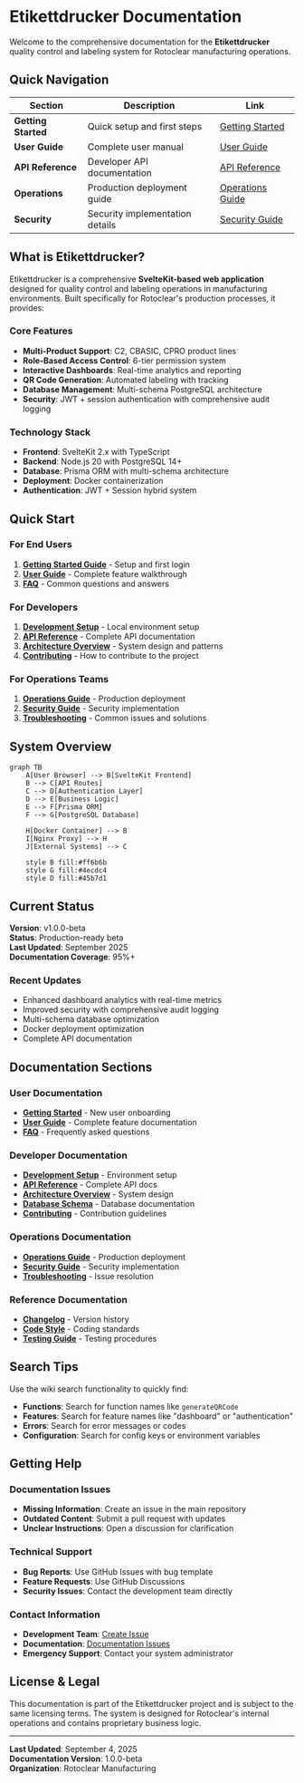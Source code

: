 # Etikettdrucker Documentation

Welcome to the comprehensive documentation for the **Etikettdrucker** quality control and labeling system for Rotoclear manufacturing operations.

## Quick Navigation

| Section | Description | Link |
|---------|-------------|------|
| **Getting Started** | Quick setup and first steps | [Getting Started](Getting-Started) |
| **User Guide** | Complete user manual | [User Guide](User-Guide) |
| **API Reference** | Developer API documentation | [API Reference](API-Reference) |
| **Operations** | Production deployment guide | [Operations Guide](Operations-Guide) |
| **Security** | Security implementation details | [Security Guide](Security-Guide) |

## What is Etikettdrucker?

Etikettdrucker is a comprehensive **SvelteKit-based web application** designed for quality control and labeling operations in manufacturing environments. Built specifically for Rotoclear's production processes, it provides:

### Core Features
- **Multi-Product Support**: C2, CBASIC, CPRO product lines
- **Role-Based Access Control**: 6-tier permission system
- **Interactive Dashboards**: Real-time analytics and reporting
- **QR Code Generation**: Automated labeling with tracking
- **Database Management**: Multi-schema PostgreSQL architecture
- **Security**: JWT + session authentication with comprehensive audit logging

### Technology Stack
- **Frontend**: SvelteKit 2.x with TypeScript
- **Backend**: Node.js 20 with PostgreSQL 14+
- **Database**: Prisma ORM with multi-schema architecture
- **Deployment**: Docker containerization
- **Authentication**: JWT + Session hybrid system

## Quick Start

### For End Users
1. **[Getting Started Guide](Getting-Started)** - Setup and first login
2. **[User Guide](User-Guide)** - Complete feature walkthrough
3. **[FAQ](FAQ)** - Common questions and answers

### For Developers
1. **[Development Setup](Development-Setup)** - Local environment setup
2. **[API Reference](API-Reference)** - Complete API documentation
3. **[Architecture Overview](Architecture-Overview)** - System design and patterns
4. **[Contributing](Contributing)** - How to contribute to the project

### For Operations Teams
1. **[Operations Guide](Operations-Guide)** - Production deployment
2. **[Security Guide](Security-Guide)** - Security implementation
3. **[Troubleshooting](Troubleshooting)** - Common issues and solutions

## System Overview

```mermaid
graph TB
    A[User Browser] --> B[SvelteKit Frontend]
    B --> C[API Routes]
    C --> D[Authentication Layer]
    D --> E[Business Logic]
    E --> F[Prisma ORM]
    F --> G[PostgreSQL Database]
    
    H[Docker Container] --> B
    I[Nginx Proxy] --> H
    J[External Systems] --> C
    
    style B fill:#ff6b6b
    style G fill:#4ecdc4
    style D fill:#45b7d1
```

## Current Status

**Version**: v1.0.0-beta  
**Status**: Production-ready beta  
**Last Updated**: September 2025  
**Documentation Coverage**: 95%+  

### Recent Updates
- Enhanced dashboard analytics with real-time metrics
- Improved security with comprehensive audit logging
- Multi-schema database optimization
- Docker deployment optimization
- Complete API documentation

## Documentation Sections

### User Documentation
- **[Getting Started](Getting-Started)** - New user onboarding
- **[User Guide](User-Guide)** - Complete feature documentation
- **[FAQ](FAQ)** - Frequently asked questions

### Developer Documentation
- **[Development Setup](Development-Setup)** - Environment setup
- **[API Reference](API-Reference)** - Complete API docs
- **[Architecture Overview](Architecture-Overview)** - System design
- **[Database Schema](Database-Schema)** - Database documentation
- **[Contributing](Contributing)** - Contribution guidelines

### Operations Documentation
- **[Operations Guide](Operations-Guide)** - Production deployment
- **[Security Guide](Security-Guide)** - Security implementation
- **[Troubleshooting](Troubleshooting)** - Issue resolution

### Reference Documentation
- **[Changelog](Changelog)** - Version history
- **[Code Style](Code-Style)** - Coding standards
- **[Testing Guide](Testing-Guide)** - Testing procedures

## Search Tips

Use the wiki search functionality to quickly find:
- **Functions**: Search for function names like `generateQRCode`
- **Features**: Search for feature names like "dashboard" or "authentication"
- **Errors**: Search for error messages or codes
- **Configuration**: Search for config keys or environment variables

## Getting Help

### Documentation Issues
- **Missing Information**: Create an issue in the main repository
- **Outdated Content**: Submit a pull request with updates
- **Unclear Instructions**: Open a discussion for clarification

### Technical Support
- **Bug Reports**: Use GitHub Issues with bug template
- **Feature Requests**: Use GitHub Discussions
- **Security Issues**: Contact the development team directly

### Contact Information
- **Development Team**: [Create Issue](https://github.com/JayeshKakkad-Rotoclear/Etikettdruck/issues)
- **Documentation**: [Documentation Issues](https://github.com/JayeshKakkad-Rotoclear/Etikettdruck/issues?q=label%3Adocumentation)
- **Emergency Support**: Contact your system administrator

## License & Legal

This documentation is part of the Etikettdrucker project and is subject to the same licensing terms. The system is designed for Rotoclear's internal operations and contains proprietary business logic.

---

**Last Updated**: September 4, 2025  
**Documentation Version**: 1.0.0-beta  
**Organization**: Rotoclear Manufacturing
